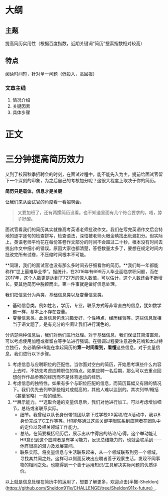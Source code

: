 # 大纲
## 主题
提高简历实用性（根据百度指数，近期关键词“简历”搜索指数相对较高）
## 特点
阅读时间短，针对单一问题（低投入，高回报）
### 文章主线
1. 情况介绍
2. 关键因素
3. 具体步骤

# 正文
# 三分钟提高简历效力

又到了校园秋季招聘会的时刻，在面试过程中，能不能先入为主，提前给面试官留下一个深刻的印象，为之后自己的考核加分呢？这很大程度上取决于你的简历。

 **简历只是载体，信息才是关键**

让我们来从面试官的角度看一看招聘会。

>又要加班了，还有两摞简历没看。也不知道里面有几个符合要求的。唔，脖子好酸。

面试官看我们的简历其实就像高考英语老师批改作文。我们在写完英语作文后会特地的逐字逐句的检查拼写，检查语法，深怕被老师火眼金睛找出纰漏扣分。但实际上，英语老师平均花在每份答卷作文部分的时间不会超过二十秒，根本没有时间去挑出作文中细小的错误。原因大家也都清楚，答卷数量太多了，要想在规定时间内批改完所有试卷，不压缩时间根本不可能。

**同理，我们的面试官也没有那么多时间去仔细看你的简历。**我们每一年都能称作“世上最难毕业季”。据统计，在2016年有699万人毕业面临求职问题，而在2017年，这个人数更是达到了727万的惊人数值，可以估计，这个人数还会不断增长。要其他简历中脱颖而出，第一件事就是做好信息处理。

我们把信息分为两类，基础信息类以及变量信息类。

- 基础信息类。例如姓名，学历，专业，联系方式等非常直白的信息，犹如数学题一样，基本上不存在变量。
- 变量信息类。此类信息包含兴趣爱好，个性特点，经历经验等。这些信息就相当于语文题了，是有充分的空间让我们进行润色的。

分清楚两种信息后，我们对他们进行处理。对于基础信息，我们保证其简洁直观，可以考虑使用加粗或者留白等手法进行强调。在强调过程要注意避免花哨和太过特立独行，务必确保HR能在拿起简历的**第一时间看到，看懂**这些信息。对于变量信息，我们进行以下步骤。

1. 考虑信息与应聘职位的匹配性。当你面对空白的简历，开始思考填些什么内容上去时，不妨先考虑应聘职位的特点。如果应聘一名后期，那么可以去重点回想创作作品参赛的经历而不是体育运动的经历。
2. 考虑信息的独特性。如果有多个与职位匹配的信息，而简历篇幅又有限的情况下。我们优先去列举那些相对成就高的，其他人难以达到的。其次列举/概括（甚至省略）一般的经历。
3. **展示能力。**选取合适的变量信息后，我们对他进行加工。可以考虑增加细节，总结或者联系实际。
   - 细节。我曾经以队长身份带领团队拿下过学校XX奖项/在A活动中，我以B身份完成了C工作等等。HR能够通过这些关键字眼联系到应聘者在团队中的定位以及相关领域工作能力。
   - 总结。在简要概括经历后，展示出从中得出的结论/心得。这个举动能让HR意识到这个应聘者是有学习能力，反思总结能力的，也就会联系到——他有很高的潜力及发展空间。
   - 联系实际。将变量信息与生活联系起来，从一个领域联系到另一个领域，寻找其共同之处。这样可以侧面反映出应聘者善于观察生活，发现不同事物的相同之处。也能得到一个善于运用知识/工具解决实际问题的优质评价。

以上就是信息处理在简历中的运用了，想要了解更多，欢迎点击[半撇-Sheldon](https://github.com/Sheldon911x/CHALLENGE/tree/Sheldon911x-future）.
